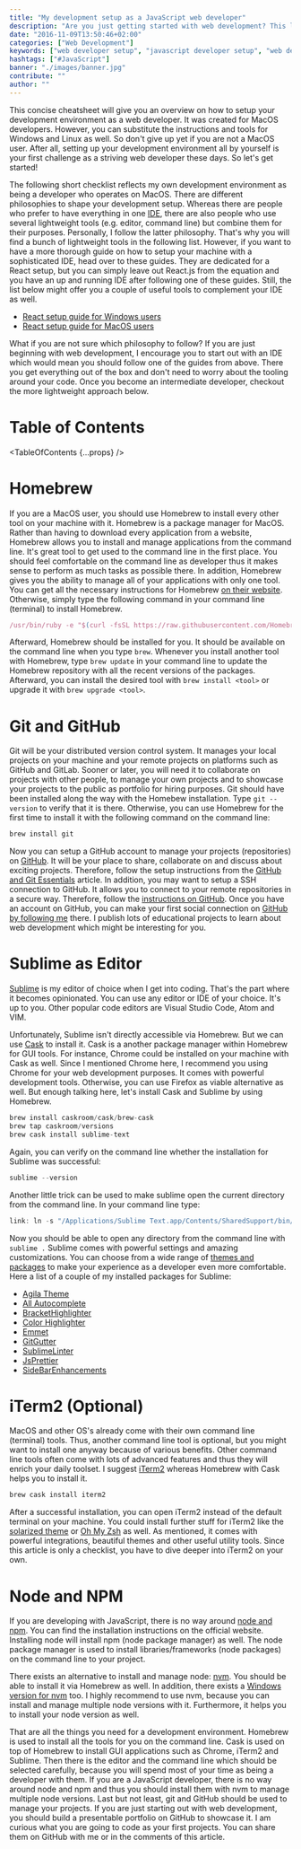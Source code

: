 ```yaml
---
title: "My development setup as a JavaScript web developer"
description: "Are you just getting started with web development? This list of web development tools gives you the perfect head start as being a striving web developer. It walks you through the tools that I am using in my daily life as a freelancer and consultant..."
date: "2016-11-09T13:50:46+02:00"
categories: ["Web Development"]
keywords: ["web developer setup", "javascript developer setup", "web development setup", "web development environment"]
hashtags: ["#JavaScript"]
banner: "./images/banner.jpg"
contribute: ""
author: ""
---
```


<Sponsorship />

This concise cheatsheet will give you an overview on how to setup your development environment as a web developer. It was created for MacOS developers. However, you can substitute the instructions and tools for Windows and Linux as well. So don't give up yet if you are not a MacOS user. After all, setting up your development environment all by yourself is your first challenge as a striving web developer these days. So let's get started!

The following short checklist reflects my own development environment as being a developer who operates on MacOS. There are different philosophies to shape your development setup. Whereas there are people who prefer to have everything in one [IDE](https://en.wikipedia.org/wiki/Integrated_development_environment), there are also people who use several lightweight tools (e.g. editor, command line) but combine them for their purposes. Personally, I follow the latter philosophy. That's why you will find a bunch of lightweight tools in the following list. However, if you want to have a more thorough guide on how to setup your machine with a sophisticated IDE, head over to these guides. They are dedicated for a React setup, but you can simply leave out React.js from the equation and you have an up and running IDE after following one of these guides. Still, the list below might offer you a couple of useful tools to complement your IDE as well.

* [React setup guide for Windows users](/react-js-windows-setup/)
* [React setup guide for MacOS users](/react-js-macos-setup/)

What if you are not sure which philosophy to follow? If you are just beginning with web development, I encourage you to start out with an IDE which would mean you should follow one of the guides from above. There you get everything out of the box and don't need to worry about the tooling around your code. Once you become an intermediate developer, checkout the more lightweight approach below.

# Table of Contents

<TableOfContents {...props} />

# Homebrew

If you are a MacOS user, you should use Homebrew to install every other tool on your machine with it. Homebrew is a package manager for MacOS. Rather than having to download every application from a website, Homebrew allows you to install and manage applications from the command line. It's great tool to get used to the command line in the first place. You should feel comfortable on the command line as developer thus it makes sense to perform as much tasks as possible there. In addition, Homebrew gives you the ability to manage all of your applications with only one tool. You can get all the necessary instructions for Homebrew [on their website](http://brew.sh/). Otherwise, simply type the following command in your command line (terminal) to install Homebrew.

```javascript
/usr/bin/ruby -e "$(curl -fsSL https://raw.githubusercontent.com/Homebrew/install/master/install)"
```

Afterward, Homebrew should be installed for you. It should be available on the command line when you type `brew`. Whenever you install another tool with Homebrew, type `brew update` in your command line to update the Homebrew repository with all the recent versions of the packages. Afterward, you can install the desired tool with `brew install <tool>` or upgrade it with `brew upgrade <tool>`.

# Git and GitHub

Git will be your distributed version control system. It manages your local projects on your machine and your remote projects on platforms such as GitHub and GitLab. Sooner or later, you will need it to collaborate on projects with other people, to manage your own projects and to showcase your projects to the public as portfolio for hiring purposes. Git should have been installed along the way with the Homebew installation. Type `git --version` to verify that it is there. Otherwise, you can use Homebrew for the first time to install it with the following command on the command line:

```javascript
brew install git
```

Now you can setup a GitHub account to manage your projects (repositories) on [GitHub](https://github.com/). It will be your place to share, collaborate on and discuss about exciting projects. Therefore, follow the setup instructions from the [GitHub and Git Essentials](/git-essential-commands/) article. In addition, you may want to setup a SSH connection to GitHub. It allows you to connect to your remote repositories in a secure way. Therefore, follow the [instructions on GitHub](https://help.github.com/articles/generating-an-ssh-key/). Once you have an account on GitHub, you can make your first social connection on [GitHub by following me](https://github.com/rwieruch) there. I publish lots of educational projects to learn about web development which might be interesting for you.

# Sublime as Editor

[Sublime](https://www.sublimetext.com/) is my editor of choice when I get into coding. That's the part where it becomes opinionated. You can use any editor or IDE of your choice. It's up to you. Other popular code editors are Visual Studio Code, Atom and VIM.

Unfortunately, Sublime isn't directly accessible via Homebrew. But we can use [Cask](https://caskroom.github.io/) to install it. Cask is a another package manager within Homebrew for GUI tools. For instance, Chrome could be installed on your machine with Cask as well. Since I mentioned Chrome here, I recommend you using Chrome for your web development purposes. It comes with powerful development tools. Otherwise, you can use Firefox as viable alternative as well. But enough talking here, let's install Cask and Sublime by using Homebrew.

```javascript
brew install caskroom/cask/brew-cask
brew tap caskroom/versions
brew cask install sublime-text
```

Again, you can verify on the command line whether the installation for Sublime was successful:

```javascript
sublime --version
```

Another little trick can be used to make sublime open the current directory from the command line. In your command line type:

```javascript
link: ln -s "/Applications/Sublime Text.app/Contents/SharedSupport/bin/subl" /usr/local/bin/sublime
```

Now you should be able to open any directory from the command line with `sublime .` Sublime comes with powerful settings and amazing customizations. You can choose from a wide range of [themes and packages](https://packagecontrol.io/browse/popular) to make your experience as a developer even more comfortable. Here a list of a couple of my installed packages for Sublime:

* [Agila Theme](https://packagecontrol.io/packages/Agila%20Theme)
* [All Autocomplete](https://packagecontrol.io/packages/All%20Autocomplete)
* [BracketHighlighter](https://packagecontrol.io/packages/BracketHighlighter)
* [Color Highlighter](https://packagecontrol.io/packages/Color%20Highlighter)
* [Emmet](https://packagecontrol.io/packages/Emmet)
* [GitGutter](https://packagecontrol.io/packages/GitGutter)
* [SublimeLinter](https://packagecontrol.io/packages/SublimeLinter)
* [JsPrettier](https://packagecontrol.io/packages/JsPrettier)
* [SideBarEnhancements](https://packagecontrol.io/packages/SideBarEnhancements)

# iTerm2 (Optional)

MacOS and other OS's already come with their own command line (terminal) tools. Thus, another command line tool is optional, but you might want to install one anyway because of various benefits. Other command line tools often come with lots of advanced features and thus they will enrich your daily toolset. I suggest [iTerm2](https://www.iterm2.com/) whereas Homebrew with Cask helps you to install it.

```javascript
brew cask install iterm2
```

After a successful installation, you can open iTerm2 instead of the default terminal on your machine. You could install further stuff for iTerm2 like the [solarized theme](http://ethanschoonover.com/solarized) or [Oh My Zsh](https://github.com/robbyrussell/oh-my-zsh/wiki/Cheatsheet) as well. As mentioned, it comes with powerful integrations, beautiful themes and other useful utility tools. Since this article is only a checklist, you have to dive deeper into iTerm2 on your own.

# Node and NPM

If you are developing with JavaScript, there is no way around [node and npm](https://nodejs.org/en/). You can find the installation instructions on the official website. Installing node will install npm (node package manager) as well. The node package manager is used to install libraries/frameworks (node packages) on the command line to your project.

There exists an alternative to install and manage node: [nvm](https://github.com/creationix/nvm). You should be able to install it via Homebrew as well. In addition, there exists a [Windows version for nvm](https://github.com/coreybutler/nvm-windows) too. I highly recommend to use nvm, because you can install and manage multiple node versions with it. Furthermore, it helps you to install your node version as well.

<Divider />

That are all the things you need for a development environment. Homebrew is used to install all the tools for you on the command line. Cask is used on top of Homebrew to install GUI applications such as Chrome, iTerm2 and Sublime. Then there is the editor and the command line which should be selected carefully, because you will spend most of your time as being a developer with them. If you are a JavaScript developer, there is no way around node and npm and thus you should install them with nvm to manage multiple node versions. Last but not least, git and GitHub should be used to manage your projects. If you are just starting out with web development, you should build a presentable portfolio on GitHub to showcase it. I am curious what you are going to code as your first projects. You can share them on GitHub with me or in the comments of this article.
